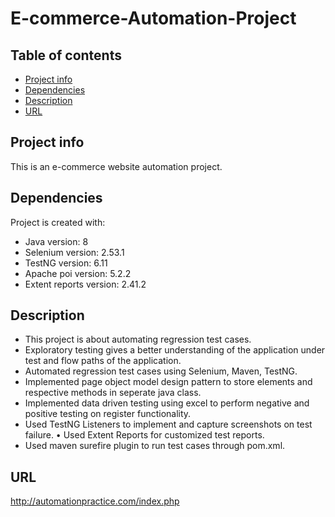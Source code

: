 # E-commerce-Automation-Project
## Table of contents
* [Project info](#Project-info)
* [Dependencies](#Dependencies)
* [Description](#Description)
* [URL](#URL)
## Project info
This is an e-commerce website automation project.
## Dependencies
Project is created with:
* Java version: 8
* Selenium version: 2.53.1
* TestNG version: 6.11
* Apache poi version: 5.2.2
* Extent reports version: 2.41.2
## Description
* This project is about automating regression test cases.
* Exploratory testing gives a better understanding of the application under test and flow paths of the application.
* Automated regression test cases using Selenium, Maven, TestNG. 
* Implemented page object model design pattern to store elements and respective methods in seperate java class.
* Implemented data driven testing using excel to perform negative and positive testing on register functionality.
* Used TestNG Listeners to implement and capture screenshots on test failure.
•	Used Extent Reports for customized test reports.
* Used maven surefire plugin to run test cases through pom.xml.
## URL
http://automationpractice.com/index.php

